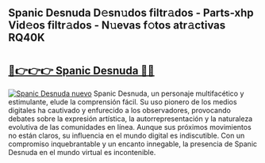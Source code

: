## Spanic Desnuda D𝚎sn𝚞dos filtr𝚊dos - Parts-xhp Vid𝚎os filtr𝚊dos - N𝚞evas f𝚘tos atr𝚊ctivas RQ40K

# <h2><a href="http://mb3ine.tromn.icu/?c=Spanic+Desnuda">🔗👉👉👉 Spanic Desnuda 🔗🔗</a></h2>

[![Spanic Desnuda nuevo](https://i.imgur.com/pEAQMta.gif)](http://mb3ine.tromn.icu/?c=Spanic+Desnuda)
Spanic Desnuda, un personaje multifacético y estimulante, elude la comprensión fácil. Su uso pionero de los medios digitales ha cautivado y enfurecido a los observadores, provocando debates sobre la expresión artística, la autorrepresentación y la naturaleza evolutiva de las comunidades en línea. Aunque sus próximos movimientos no están claros, su influencia en el mundo digital es indiscutible. Con un compromiso inquebrantable y un encanto innegable, la presencia de Spanic Desnuda en el mundo virtual es incontenible.
